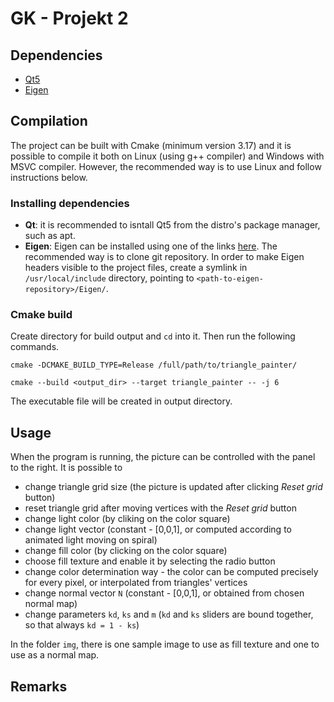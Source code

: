 # GK - Projekt 2

## Dependencies

* [Qt5](https://www.qt.io/)
* [Eigen](http://eigen.tuxfamily.org/index.php?title=Main_Page)

## Compilation

The project can be built with Cmake (minimum version 3.17) and it is possible to compile it both on Linux (using g++ compiler) and Windows with MSVC compiler. However, the recommended way is to use Linux and follow instructions below.

### Installing dependencies

* **Qt**: it is recommended to isntall Qt5 from the distro's package manager, such as apt.
* **Eigen**: Eigen can be installed using one of the links [here](http://eigen.tuxfamily.org/index.php?title=Main_Page). The recommended way is to clone git repository. In order to make Eigen headers visible to the project files, create a symlink in `/usr/local/include` directory, pointing to `<path-to-eigen-repository>/Eigen/`.

### Cmake build

Create directory for build output and `cd` into it. Then run the following commands.

`cmake -DCMAKE_BUILD_TYPE=Release /full/path/to/triangle_painter/`

`cmake --build <output_dir> --target triangle_painter -- -j 6`

The executable file will be created in output directory.

## Usage

When the program is running, the picture can be controlled with the panel to the right.
It is possible to 
* change triangle grid size (the picture is updated after clicking _Reset grid_ button)
* reset triangle grid after moving vertices with the _Reset grid_ button
* change light color (by cliking on the color square) 
* change light vector (constant - [0,0,1], or computed according to animated light moving on spiral)
* change fill color (by clicking on the color square)
* choose fill texture and enable it by selecting the radio button
* change color determination way - the color can be computed precisely for every pixel, 
or interpolated from triangles' vertices
* change normal vector `N` (constant - [0,0,1], or obtained from chosen normal map)
* change parameters `kd`, `ks` and `m` (`kd` and `ks` sliders are bound together, so that always `kd = 1 - ks`)

In the folder `img`, there is one sample image to use as fill texture and one to use as a normal map.


## Remarks
